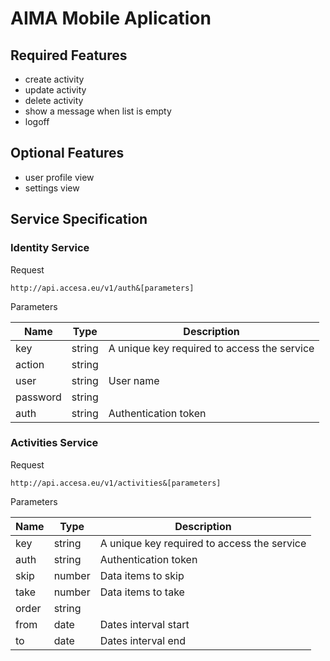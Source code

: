 # AIMA Mobile Aplication

## Required Features
- create activity
- update activity
- delete activity
- show a message when list is empty
- logoff

## Optional Features
- user profile view
- settings view

## Service Specification

### Identity Service

Request

`http://api.accesa.eu/v1/auth&[parameters]`

Parameters

| Name | Type | Description |
| ----- | ----- | ----- |
| key  | string | A unique key required to access the service |
| action | string |  |
| user | string | User name |
| password | string | |
| auth | string | Authentication token


### Activities Service

Request

`http://api.accesa.eu/v1/activities&[parameters]`

Parameters

| Name | Type | Description |
| ----- | ----- | ----- |
| key  | string | A unique key required to access the service |
| auth | string | Authentication token |
| skip | number | Data items to skip |
| take | number | Data items to take |
| order | string | |
| from | date | Dates interval start |
| to | date | Dates interval end |


